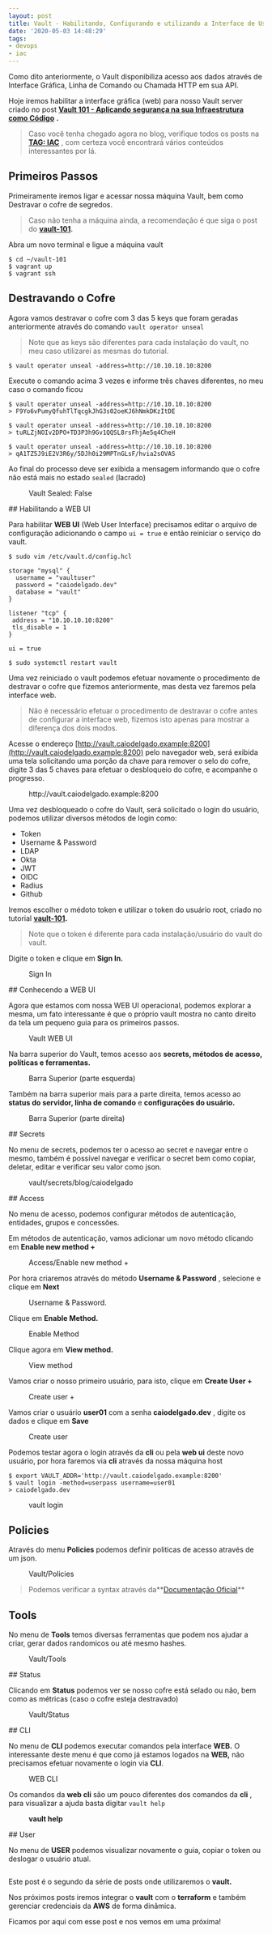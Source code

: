 ```yaml
---
layout: post
title: Vault - Habilitando, Configurando e utilizando a Interface de Usuário via web.
date: '2020-05-03 14:48:29'
tags:
- devops
- iac
---
```


Como dito anteriormente, o Vault disponibiliza acesso aos dados através de Interface Gráfica, Linha de Comando ou Chamada HTTP em sua API.  
  
Hoje iremos habilitar a interface gráfica (web) para nosso Vault server criado no post [**Vault 101 - Aplicando segurança na sua Infraestrutura como Código**](/vault-101/) **.**

> Caso você tenha chegado agora no blog, verifique todos os posts na [**TAG: IAC**](/tag/iac/) , com certeza você encontrará vários conteúdos interessantes por lá.

## Primeiros Passos

Primeiramente iremos ligar e acessar nossa máquina Vault, bem como Destravar o cofre de segredos.

> Caso não tenha a máquina ainda, a recomendação é que siga o post do **[vault-101](/vault-101/).**

Abra um novo terminal e ligue a máquina vault

<!--kg-card-begin: markdown-->

    $ cd ~/vault-101
    $ vagrant up
    $ vagrant ssh

<!--kg-card-end: markdown-->
## Destravando o Cofre

Agora vamos destravar o cofre com 3 das 5 keys que foram geradas anteriormente através do comando `vault operator unseal`

> Note que as keys são diferentes para cada instalação do vault, no meu caso utilizarei as mesmas do tutorial.

<!--kg-card-begin: markdown-->

    $ vault operator unseal -address=http://10.10.10.10:8200

<!--kg-card-end: markdown-->

Execute o comando acima 3 vezes e informe três chaves diferentes, no meu caso o comando ficou

<!--kg-card-begin: markdown-->

    $ vault operator unseal -address=http://10.10.10.10:8200
    > F9Yo6vPumyQfuhTlTqcgkJhG3s02oeKJ6hNmkDKzItDE
    
    $ vault operator unseal -address=http://10.10.10.10:8200
    > tuRLZjNOIv2DPO+TD3P3h9Gv1QQSL8rsFhjAe5q4CheH
    
    $ vault operator unseal -address=http://10.10.10.10:8200
    > qA1TZ5J9iE2V3R6y/5DJh0i29MPTnGLsF/hvia2sOVAS

<!--kg-card-end: markdown-->

Ao final do processo deve ser exibida a mensagem informando que o cofre não está mais no estado `sealed` (lacrado)

<figure class="kg-card kg-image-card kg-card-hascaption"><img src="content/images/2020/05/image.png" class="kg-image" alt loading="lazy"><figcaption>Vault Sealed: False</figcaption></figure>
## Habilitando a WEB UI

Para habilitar **WEB UI** (Web User Interface) precisamos editar o arquivo de configuração adicionando o campo `ui = true` e então reiniciar o serviço do vault.

<!--kg-card-begin: markdown-->

    $ sudo vim /etc/vault.d/config.hcl

    storage "mysql" {
      username = "vaultuser"
      password = "caiodelgado.dev"
      database = "vault"
    }
    
    listener "tcp" {
     address = "10.10.10.10:8200"
     tls_disable = 1
    }
    
    ui = true

    $ sudo systemctl restart vault

<!--kg-card-end: markdown-->

Uma vez reiniciado o vault podemos efetuar novamente o procedimento de destravar o cofre que fizemos anteriormente, mas desta vez faremos pela interface web.

> Não é necessário efetuar o procedimento de destravar o cofre antes de configurar a interface web, fizemos isto apenas para mostrar a diferença dos dois modos.

Acesse o endereço [http://vault.caiodelgado.example:8200](http://vault.caiodelgado.example:8200) pelo navegador web, será exibida uma tela solicitando uma porção da chave para remover o selo do cofre, digite 3 das 5 chaves para efetuar o desbloqueio do cofre, e acompanhe o progresso.

<figure class="kg-card kg-image-card kg-card-hascaption"><img src="content/images/2020/05/image-2.png" class="kg-image" alt loading="lazy"><figcaption>http://vault.caiodelgado.example:8200</figcaption></figure>

Uma vez desbloqueado o cofre do Vault, será solicitado o login do usuário, podemos utilizar diversos métodos de login como:

- Token
- Username & Password
- LDAP
- Okta
- JWT
- OIDC
- Radius
- Github

Iremos escolher o médoto token e utilizar o token do usuário root, criado no tutorial **[vault-101](/vault-101).**

> Note que o token é diferente para cada instalação/usuário do vault do vault.

Digite o token e clique em **Sign In.**

<figure class="kg-card kg-image-card kg-card-hascaption"><img src="content/images/2020/05/image-3.png" class="kg-image" alt loading="lazy"><figcaption>Sign In</figcaption></figure>
## Conhecendo a WEB UI

Agora que estamos com nossa WEB UI operacional, podemos explorar a mesma, um fato interessante é que o próprio vault mostra no canto direito da tela um pequeno guia para os primeiros passos.

<figure class="kg-card kg-image-card kg-card-hascaption"><img src="content/images/2020/05/image-4.png" class="kg-image" alt loading="lazy"><figcaption>Vault WEB UI</figcaption></figure>

Na barra superior do Vault, temos acesso aos **secrets, métodos de acesso, políticas e ferramentas.**

<figure class="kg-card kg-image-card kg-card-hascaption"><img src="content/images/2020/05/image-6.png" class="kg-image" alt loading="lazy"><figcaption>Barra Superior (parte esquerda)</figcaption></figure>

Também na barra superior mais para a parte direita, temos acesso ao **status do servidor, linha de comando** e **configurações do usuário.**

<figure class="kg-card kg-image-card kg-card-hascaption"><img src="content/images/2020/05/image-7.png" class="kg-image" alt loading="lazy"><figcaption>Barra Superior (parte direita)</figcaption></figure>
## Secrets

No menu de secrets, podemos ter o acesso ao secret e navegar entre o mesmo, também é possível navegar e verificar o secret bem como copiar, deletar, editar e verificar seu valor como json.

<figure class="kg-card kg-image-card kg-card-hascaption"><img src="content/images/2020/05/image-8.png" class="kg-image" alt loading="lazy"><figcaption>vault/secrets/blog/caiodelgado</figcaption></figure>
## Access

No menu de acesso, podemos configurar métodos de autenticação, entidades, grupos e concessões.

Em métodos de autenticação, vamos adicionar um novo método clicando em **Enable new method +**

<figure class="kg-card kg-image-card kg-card-hascaption"><img src="content/images/2020/05/image-9.png" class="kg-image" alt loading="lazy"><figcaption>Access/Enable new method +</figcaption></figure>

Por hora criaremos através do método **Username & Password** , selecione e clique em **Next**

<figure class="kg-card kg-image-card kg-card-hascaption"><img src="content/images/2020/05/image-10.png" class="kg-image" alt loading="lazy"><figcaption>Username &amp; Password.</figcaption></figure>

Clique em **Enable Method.**

<figure class="kg-card kg-image-card kg-card-hascaption"><img src="content/images/2020/05/image-11.png" class="kg-image" alt loading="lazy"><figcaption>Enable Method</figcaption></figure>

Clique agora em **View method.**

<figure class="kg-card kg-image-card kg-card-hascaption"><img src="content/images/2020/05/image-12.png" class="kg-image" alt loading="lazy"><figcaption>View method</figcaption></figure>

Vamos criar o nosso primeiro usuário, para isto, clique em **Create User +**

<figure class="kg-card kg-image-card kg-card-hascaption"><img src="content/images/2020/05/image-13.png" class="kg-image" alt loading="lazy"><figcaption>Create user +</figcaption></figure>

Vamos criar o usuário **user01** com a senha **caiodelgado.dev** , digite os dados e clique em **Save**

<figure class="kg-card kg-image-card kg-card-hascaption"><img src="content/images/2020/05/image-14.png" class="kg-image" alt loading="lazy"><figcaption>Create user</figcaption></figure>

Podemos testar agora o login através da **cli** ou pela **web ui** deste novo usuário, por hora faremos via **cli** através da nossa máquina host

<!--kg-card-begin: markdown-->

    $ export VAULT_ADDR='http://vault.caiodelgado.example:8200'
    $ vault login -method=userpass username=user01
    > caiodelgado.dev

<!--kg-card-end: markdown--><figure class="kg-card kg-image-card kg-card-hascaption"><img src="content/images/2020/05/image-15.png" class="kg-image" alt loading="lazy"><figcaption>vault login</figcaption></figure>
## Policies

Através do menu **Policies** podemos definir politicas de acesso através de um json.

<figure class="kg-card kg-image-card kg-card-hascaption"><img src="content/images/2020/05/image-16.png" class="kg-image" alt loading="lazy"><figcaption>Vault/Policies</figcaption></figure>

> Podemos verificar a syntax através da**[Documentação Oficial](https://www.vaultproject.io/docs/concepts/policies.html#policy-syntax)**

## Tools

No menu de **Tools** temos diversas ferramentas que podem nos ajudar a criar, gerar dados randomicos ou até mesmo hashes.

<figure class="kg-card kg-image-card kg-card-hascaption"><img src="content/images/2020/05/image-17.png" class="kg-image" alt loading="lazy"><figcaption>Vault/Tools</figcaption></figure>
## Status

Clicando em **Status** podemos ver se nosso cofre está selado ou não, bem como as métricas (caso o cofre esteja destravado)

<figure class="kg-card kg-image-card kg-card-hascaption"><img src="content/images/2020/05/image-18.png" class="kg-image" alt loading="lazy"><figcaption>Vault/Status</figcaption></figure>
## CLI

No menu de **CLI** podemos executar comandos pela interface **WEB.** O interessante deste menu é que como já estamos logados na **WEB,** não precisamos efetuar novamente o login via **CLI**.

<figure class="kg-card kg-image-card kg-card-hascaption"><img src="content/images/2020/05/image-19.png" class="kg-image" alt loading="lazy"><figcaption>WEB CLI</figcaption></figure>

Os comandos da **web cli** são um pouco diferentes dos comandos da **cli** , para visualizar a ajuda basta digitar `vault help`

<figure class="kg-card kg-image-card kg-card-hascaption"><img src="content/images/2020/05/image-20.png" class="kg-image" alt loading="lazy"><figcaption><strong>vault help</strong></figcaption></figure>
## User

No menu de **USER** podemos visualizar novamente o guia, copiar o token ou deslogar o usuário atual.

<figure class="kg-card kg-image-card"><img src="content/images/2020/05/image-23.png" class="kg-image" alt loading="lazy"></figure>

Este post é o segundo da série de posts onde utilizaremos o **vault.**

Nos próximos posts iremos integrar o **vault** com o **terraform** e também gerenciar credenciais da **AWS** de forma dinâmica.

Ficamos por aqui com esse post e nos vemos em uma próxima!

